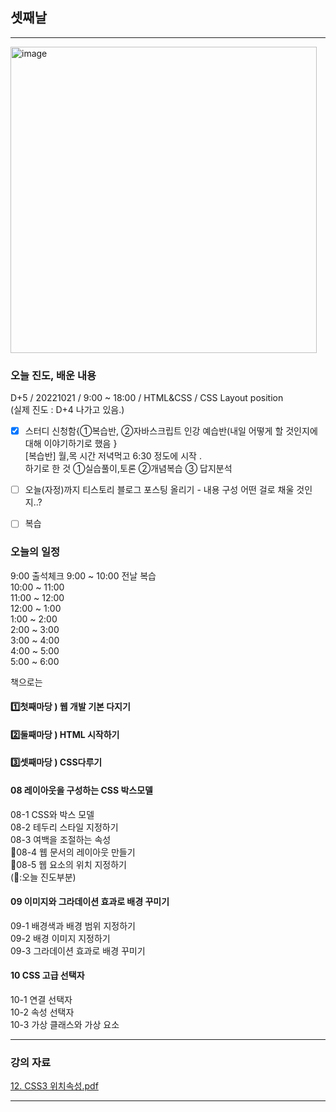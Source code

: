 
## 셋째날 
   
 
 ---
 
<img width="490" alt="image" src="https://user-images.githubusercontent.com/113709273/196216167-b3c8f461-d299-4af1-92d6-fd0797f30ee8.png">

### 오늘 진도, 배운 내용
D+5 / 20221021 / 9:00 ~ 18:00 / HTML&CSS / CSS Layout position  
(실제 진도 : D+4 나가고 있음.)

+ [x] 스터디 신청함{①복습반, ②자바스크립트 인강 예습반(내일 어떻게 할 것인지에 대해 이야기하기로 했음 }   
  [복습반] 월,목 시간 저녁먹고 6:30 정도에 시작 .    
  하기로 한 것 ①실습풀이,토론 ②개념복습 ③ 답지분석
  
+ [ ] 오늘(자정)까지 티스토리 블로그 포스팅 올리기   - 내용 구성 어떤 걸로 채울 것인지..?
+ [ ] 복습

### 오늘의 일정
9:00 출석체크 
9:00 ~ 10:00 전날 복습      
10:00 ~ 11:00   
11:00 ~ 12:00   
12:00 ~ 1:00   
1:00 ~ 2:00   
2:00 ~ 3:00   
3:00 ~ 4:00   
4:00 ~ 5:00   
5:00 ~ 6:00   

책으로는 
 
#### 1️⃣첫째마당 ) 웹 개발 기본 다지기   

#### 2️⃣둘째마당 ) HTML 시작하기   

#### 3️⃣셋째마당 ) CSS다루기   
  
#### 08 레이아웃을 구성하는 CSS 박스모델     
08-1 CSS와 박스 모델       
08-2 테두리 스타일 지정하기     
08-3 여백을 조절하는 속성   
📖08-4 웹 문서의 레이아웃 만들기     
📖08-5 웹 요소의 위치 지정하기    
(📖:오늘 진도부분)

#### 09 이미지와 그라데이션 효과로 배경 꾸미기        
09-1 배경색과 배경 범위 지정하기   
09-2 배경 이미지 지정하기     
09-3 그라데이션 효과로 배경 꾸미기   

#### 10 CSS 고급 선택자     
10-1 연결 선택자    
10-2 속성 선택자        
10-3 가상 클래스와 가상 요소      



---

### 강의 자료

[12. CSS3 위치속성.pdf](https://github.com/taeheehi/SeSAC/files/9835433/12.CSS3.pdf)


---
